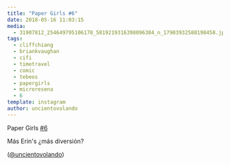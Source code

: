 ```yaml
---
title: "Paper Girls #6"
date: 2018-05-16 11:03:15
media: 
  - 31907812_254649795106178_5819219316398096384_n_17903932588198458.jpg
tags: 
  - cliffchiang
  - briankvaughan
  - cifi
  - timetravel
  - comic
  - tebeos
  - papergirls
  - microresena
  - 6
template: instagram
author: uncientovolando
---
```


Paper Girls [#6](/tags/6)

Más Erin's ¿más diversión?

([@uncientovolando](https://instagram.com/uncientovolando))
